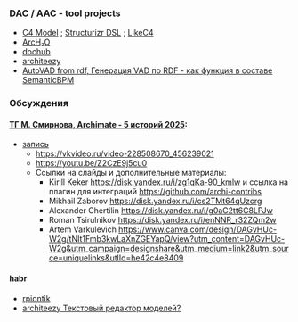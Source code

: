 ### DAC / AAC - tool projects
- [C4 Model](https://c4model.com/) ; [Structurizr DSL](https://github.com/structurizr/dsl) ; [LikeC4](https://github.com/likec4/likec4)
- [ArcH₂O](https://hd-tech.ru/ru/product/5) 
- [dochub](https://dochub.info/main)
- [architeezy](https://architeezy.com/metamodel/vad/dev/sample)
- [AutoVAD from rdf, Генерация VAD по RDF - как функция в составе SemanticBPM](https://github.com/bpmbpm/SemanticBPM/tree/main)

### Обсуждения
#### [ТГ М. Смирнова, Archimate - 5 историй 2025](https://t.me/s/it_arch):
- [запись](https://t.me/it_arch/1729)
    - https://vkvideo.ru/video-228508670_456239021
    - https://youtu.be/Z2CzE9j5cu0
  - Ссылки на слайды и дополнительные материалы:
    - Kirill Keker https://disk.yandex.ru/i/zg1qKa-90_kmlw и ссылка на плагин для интеграций https://github.com/archi-contribs
    - ‎Mikhail Zaborov https://disk.yandex.ru/i/cs2TMt64qUzcrg
    - Alexander Chertilin https://disk.yandex.ru/i/g0aC2tt6C8LPJw
    - ‎Roman Tsirulnikov https://disk.yandex.ru/i/enNNR_r32ZQm2w
    - Artem Varkulevich https://www.canva.com/design/DAGvHUc-W2g/tNIt1Fmb3kwLaXnZGEYapQ/view?utm_content=DAGvHUc-W2g&utm_campaign=designshare&utm_medium=link2&utm_source=uniquelinks&utlId=he42c4e8409
#### habr
- [rpiontik](https://habr.com/ru/users/rpiontik/articles/)
- [architeezy Текстовый редактор моделей?](https://habr.com/ru/companies/architeezy/articles/938340/)
